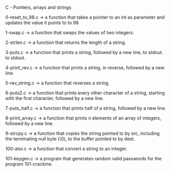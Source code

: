 C - Pointers, arrays and strings

0-reset_to_98.c ->  a function that takes a pointer to an int as parameter and updates the value it points to to 98


1-swap.c -> a function that swaps the values of two integers.

2-strlen.c -> a function that returns the length of a string.

3-puts.c -> a function that prints a string, followed by a new line, to stdout. to stdout.

4-print_rev.c ->  a function that prints a string, in reverse, followed by a new line. 

5-rev_string.c -> a function that reverses a string.

6-puts2.c ->  a function that prints every other character of a string, starting with the first character, followed by a new line.

7-puts_half.c -> a function that prints half of a string, followed by a new line.

8-print_array.c ->  a function that prints n elements of an array of integers, followed by a new line.

9-strcpy.c -> a function that copies the string pointed to by src, including the terminating null byte (\0), to the buffer pointed to by dest.

100-atoi.c -> a function that convert a string to an integer.

101-keygen.c ->  a program that generates random valid passwords for the program 101-crackme.

 
